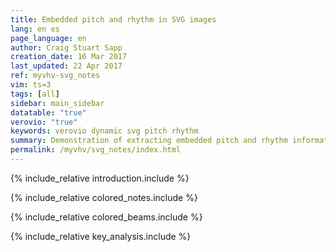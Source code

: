 ```yaml
---
title: Embedded pitch and rhythm in SVG images
lang: en es
page_language: en
author: Craig Stuart Sapp
creation_date: 16 Mar 2017
last_updated: 22 Apr 2017
ref: myvhv-svg_notes
vim: ts=3
tags: [all]
sidebar: main_sidebar
datatable: "true"
verovio: "true"
keywords: verovio dynamic svg pitch rhythm
summary: Demonstration of extracting embedded pitch and rhythm information from SVG images.
permalink: /myvhv/svg_notes/index.html
---
```


{% include_relative introduction.include %}

{% include_relative colored_notes.include %}

{% include_relative colored_beams.include %}

{% include_relative key_analysis.include %}


